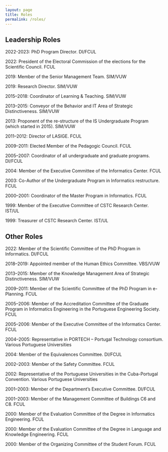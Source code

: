 ```yaml
---
layout: page
title: Roles
permalink: /roles/
---
```


Leadership Roles
----------------


2022-2023: PhD Program Director. DI/FCUL

2022: President of the Electoral Commission of the elections for the Scientific Council. FCUL

2019: Member of the Senior Management Team. SIM/VUW

2019: Research Director. SIM/VUW

2015–2018: Coordinator of Learning & Teaching. SIM/VUW

2013–2015: Conveyor of the Behavior and IT Area of Strategic Distinctiveness. SIM/VUW

2013: Proponent of the re-structure of the IS Undergraduate Program (which started in 2015). SIM/VUW

2011–2012: Director of LASIGE. FCUL

2009–2011: Elected Member of the Pedagogic Council. FCUL

2005–2007: Coordinator of all undergraduate and graduate programs. DI/FCUL

2004: Member of the Executive Committee of the Informatics Center. FCUL

2003: Co-Author of the Undergraduate Program in Informatics restructure. FCUL

2000–2001: Coordinator of the Master Program in Informatics. FCUL

1999: Member of the Executive Committee of CSTC Research Center. IST/UL

1999: Treasurer of CSTC Research Center. IST/UL


Other Roles
-----------


2022: Member of the Scientific Committee of the PhD Program in Informatics. DI/FCUL

2018–2019: Appointed member of the Human Ethics Committee. VBS/VUW

2013–2015: Member of the Knowledge Management Area of Strategic Distinctiveness. SIM/VUW

2009–2011: Member of the Scientific Committee of the PhD Program in e-Planning. FCUL

2005–2006: Member of the Accreditation Committee of the Graduate Program in Informatics Engineering in the Portuguese Engineering Society. FCUL

2005–2006: Member of the Executive Committee of the Informatics Center. FCUL

2004–2005: Representative in PORTECH – Portugal Technology consortium. Various Portuguese Universities

2004: Member of the Equivalences Committee. DI/FCUL

2002–2003: Member of the Safety Committee. FCUL

2002: Representative of the Portuguese Universities in the Cuba-Portugal Convention. Various Portuguese Universities

2001–2003: Member of the Department’s Executive Committee. DI/FCUL

2001–2003: Member of the Management Committee of Buildings C6 and C8. FCUL

2000: Member of the Evaluation Committee of the Degree in Informatics Engineering. FCUL

2000: Member of the Evaluation Committee of the Degree in Language and Knowledge Engineering. FCUL

2000: Member of the Organizing Committee of the Student Forum. FCUL
